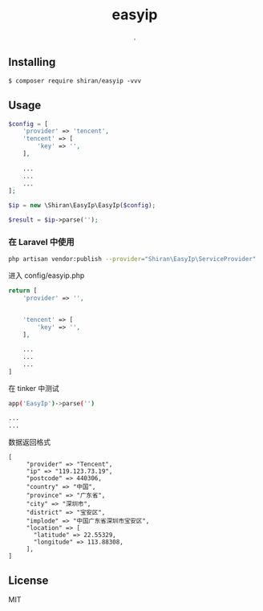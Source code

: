 <h1 align="center"> easyip </h1>

<p align="center"> .</p>


## Installing

```shell
$ composer require shiran/easyip -vvv
```

## Usage

```php
$config = [
    'provider' => 'tencent',
    'tencent' => [
        'key' => '',
    ],
    
    ...
    ...
    ...
];

$ip = new \Shiran\EasyIp\EasyIp($config);

$result = $ip->parse('');
```

### 在 Laravel 中使用

```bash
php artisan vendor:publish --provider="Shiran\EasyIp\ServiceProvider"
```

进入 config/easyip.php
```php
return [
    'provider' => '',


    'tencent' => [
        'key' => '',
    ],
    
    ...
    ...
    ...
]
```

在 tinker 中测试
```bash
app('EasyIp')->parse('')

...
...
```

数据返回格式
```
[
     "provider" => "Tencent",
     "ip" => "119.123.73.19",
     "postcode" => 440306,
     "country" => "中国",
     "province" => "广东省",
     "city" => "深圳市",
     "district" => "宝安区",
     "implode" => "中国广东省深圳市宝安区",
     "location" => [
       "latitude" => 22.55329,
       "longitude" => 113.88308,
     ],
]
```

## License

MIT
